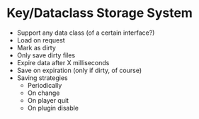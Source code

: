 # Key/Dataclass Storage System
- Support any data class (of a certain interface?)
- Load on request
- Mark as dirty
- Only save dirty files
- Expire data after X milliseconds
- Save on expiration (only if dirty, of course)
- Saving strategies
    - Periodically
    - On change
    - On player quit
    - On plugin disable